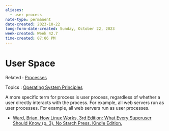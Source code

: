 ```yaml
---
aliases:
  - user process
note-type: permanent
date-created: 2023-10-22
long-form-date-created: Sunday, October 22, 2023
week-created: Week 42.7
time-created: 07:06 PM
---
```


# User Space

Related : [Processes](Processes.md)

Topics : [Operating System Principles](../4-hub-notes-🚉/Operating%20Systems.md)

A more specific term for process is user process, regardless of whether a user directly interacts with the process. For example, all web servers run as user processes. For example,
all web servers run as user processes.

- [Ward, Brian. How Linux Works, 3rd Edition: What Every Superuser Should Know (p. 3). No Starch Press. Kindle Edition.](../kindle-highlights/Ward-How%20Linux%20Works,%203rd%20Edition.md)
